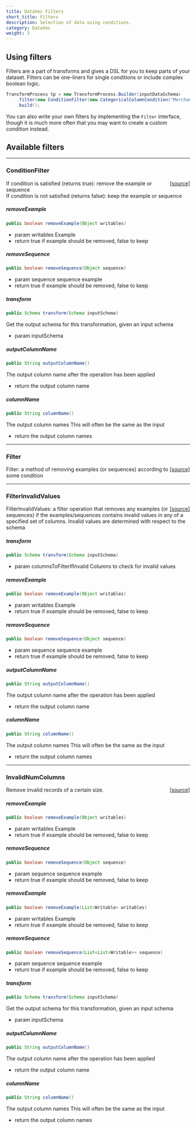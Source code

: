 ```yaml
---
title: DataVec Filters
short_title: Filters
description: Selection of data using conditions.
category: DataVec
weight: 3
---
```


## Using filters

Filters are a part of transforms and gives a DSL for you to keep parts of your dataset. Filters can be one-liners for single conditions or include complex boolean logic.

```java
TransformProcess tp = new TransformProcess.Builder(inputDataSchema)
    .filter(new ConditionFilter(new CategoricalColumnCondition("MerchantCountryCode", ConditionOp.NotInSet, new HashSet<>(Arrays.asList("USA","CAN")))))
    .build();
```

You can also write your own filters by implementing the `Filter` interface, though it is much more often that you may want to create a custom condition instead.

## Available filters


---

### ConditionFilter
<span style="float:right;"> [[source]](https://github.com/deeplearning4j/deeplearning4j/tree/master/datavec/datavec-api/src/main/java/org/datavec/api/transform/filter/ConditionFilter.java) </span>

If condition is satisfied (returns true): remove the example or sequence<br>
If condition is not satisfied (returns false): keep the example or sequence


##### removeExample 
```java
public boolean removeExample(Object writables) 
```


- param writables Example
- return true if example should be removed, false to keep

##### removeSequence 
```java
public boolean removeSequence(Object sequence) 
```


- param sequence sequence example
- return true if example should be removed, false to keep

##### transform 
```java
public Schema transform(Schema inputSchema) 
```


Get the output schema for this transformation, given an input schema

- param inputSchema

##### outputColumnName 
```java
public String outputColumnName() 
```


The output column name
after the operation has been applied

- return the output column name

##### columnName 
```java
public String columnName() 
```


The output column names
This will often be the same as the input

- return the output column names





---

### Filter
<span style="float:right;"> [[source]](https://github.com/deeplearning4j/deeplearning4j/tree/master/datavec/datavec-api/src/main/java/org/datavec/api/transform/filter/Filter.java) </span>

Filter: a method of removing examples
(or sequences) according to some condition





---

### FilterInvalidValues
<span style="float:right;"> [[source]](https://github.com/deeplearning4j/deeplearning4j/tree/master/datavec/datavec-api/src/main/java/org/datavec/api/transform/filter/FilterInvalidValues.java) </span>

FilterInvalidValues: a filter operation that removes any examples (or sequences)
if the examples/sequences contains
invalid values in any of a specified set of columns.
Invalid values are determined with respect to the schema

##### transform 
```java
public Schema transform(Schema inputSchema) 
```


- param columnsToFilterIfInvalid Columns to check for invalid values

##### removeExample 
```java
public boolean removeExample(Object writables) 
```


- param writables Example
- return true if example should be removed, false to keep

##### removeSequence 
```java
public boolean removeSequence(Object sequence) 
```


- param sequence sequence example
- return true if example should be removed, false to keep

##### outputColumnName 
```java
public String outputColumnName() 
```


The output column name
after the operation has been applied

- return the output column name

##### columnName 
```java
public String columnName() 
```


The output column names
This will often be the same as the input

- return the output column names





---

### InvalidNumColumns
<span style="float:right;"> [[source]](https://github.com/deeplearning4j/deeplearning4j/tree/master/datavec/datavec-api/src/main/java/org/datavec/api/transform/filter/InvalidNumColumns.java) </span>

Remove invalid records of a certain size.

##### removeExample 
```java
public boolean removeExample(Object writables) 
```


- param writables Example
- return true if example should be removed, false to keep

##### removeSequence 
```java
public boolean removeSequence(Object sequence) 
```


- param sequence sequence example
- return true if example should be removed, false to keep

##### removeExample 
```java
public boolean removeExample(List<Writable> writables) 
```


- param writables Example
- return true if example should be removed, false to keep

##### removeSequence 
```java
public boolean removeSequence(List<List<Writable>> sequence) 
```


- param sequence sequence example
- return true if example should be removed, false to keep

##### transform 
```java
public Schema transform(Schema inputSchema) 
```


Get the output schema for this transformation, given an input schema

- param inputSchema

##### outputColumnName 
```java
public String outputColumnName() 
```


The output column name
after the operation has been applied

- return the output column name

##### columnName 
```java
public String columnName() 
```


The output column names
This will often be the same as the input

- return the output column names

